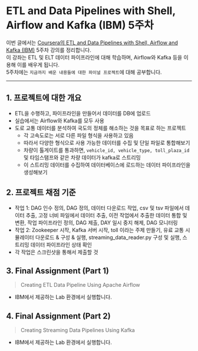 # ETL and Data Pipelines with Shell, Airflow and Kafka (IBM) 5주차

이번 글에서는 [Coursera의 ETL and Data Pipelines with Shell, Airflow and Kafka (IBM)](https://www.coursera.org/learn/etl-and-data-pipelines-shell-airflow-kafka/home/info) 5주차 강의를 정리합니다. <br/>
이 강좌는 ETL 및 ELT 데이터 파이프라인에 대해 학습하며, Airflow와 Kafka 등을 이용해 이를 배우게 됩니다. <br/>
5주차에는 `지금까지 배운 내용들에 대한 파이널 프로젝트`에 대해 공부합니다.

---

## 1. 프로젝트에 대한 개요
- ETL을 수행하고, 파이프라인을 만들어서 데이터를 DB에 업로드
- 실습에서는 Airflow와 Kafka를 모두 사용
- 도로 교통 데이터를 분석하여 국도의 정체를 해소하는 것을 목표로 하는 프로젝트
  - 각 고속도로는 서로 다른 파일 형식을 사용하고 있음
  - 따라서 다양한 형식으로 사용 가능한 데이터를 수집 및 단일 파일로 통합해보기
  - 차량이 톨게이트를 통과하면, `vehicle_id, vehicle_type, toll_plaza_id` 및 타임스탬프와 같은 차량 데이터가 kafka로 스트리밍
  - 이 스트리밍 데이터를 수집하여 데이터베이스에 로드하는 데이터 파이프라인을 생성해보기

## 2. 프로젝트 채점 기준
- 작업 1: DAG 인수 정의, DAG 정의, 데이터 다운로드 작업, csv 및 tsv 파일에서 데이터 추출, 고정 너비 파일에서 데이터 추출, 이전 작업에서 추출한 데이터 통합 및 변환, 작업 파이프라인 정의, DAG 제출, DAY 일시 중지 해제, DAG 모니터링
- 작업 2: Zookeeper 시작, Kafka 서버 시작, toll 이라는 주제 만들기, 유료 교통 시뮬레이터 다운로드 & 구성 & 실행, streaming_data_reader.py 구성 및 실행, 스트리밍 데이터 파이프라인 상태 확인
- 각 작업은 스크린샷을 통해서 제출할 것

## 3. Final Assignment (Part 1)
> Creating ETL Data Pipeline Using Apache Airflow

- IBM에서 제공하는 Lab 환경에서 실행합니다.

## 4. Final Assignment (Part 2)
> Creating Streaming Data Pipelines Using Kafka

- IBM에서 제공하는 Lab 환경에서 실행합니다.

